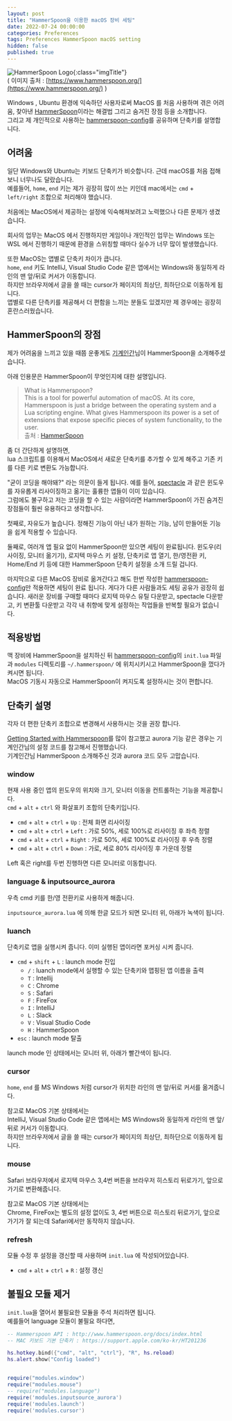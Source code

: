 ```yaml
---
layout: post
title: "HammerSpoon을 이용한 macOS 장비 세팅"
date: 2022-07-24 00:00:00
categories: Preferences
tags: Preferences HammerSpoon macOS setting
hidden: false
published: true
---
```


![HammerSpoon Logo](https://www.hammerspoon.org/images/hammerspoon.png){:class="imgTitle"}  
( 이미지 출처 : [https://www.hammerspoon.org/](https://www.hammerspoon.org/) )  


Windows , Ubuntu 환경에 익숙하던 사용자로써 MacOS 를 처음 사용하며 겪은 어려움, 찾아낸 [HammerSpoon](https://www.hammerspoon.org/)이라는 해결법 그리고 숨겨진 장점 등을 소개합니다.  
그리고 제 개인적으로 사용하는 [hammerspoon-config](https://github.com/dveamer/hammerspoon-config)를 공유하며 단축키를 설명합니다.  

<!--more-->

## 어려움

일단 Windows와 Ubuntu는 키보드 단축키가 비슷합니다. 근데 macOS를 처음 접해보니 너무나도 달랐습니다.  
예를들어, ```home```, ```end``` 키는 제가 굉장히 많이 쓰는 키인데 mac에서는 ```cmd``` + ```left/right``` 조합으로 처리해야 했습니다.  

처음에는 MacOS에서 제공하는 설정에 익숙해져보려고 노력했으나 다른 문제가 생겼습니다.  

회사의 업무는 MacOS 에서 진행하지만 게임이나 개인적인 업무는 Windows 또는 WSL 에서 진행하기 때문에 환경을 스위칭할 때마다 실수가 너무 많이 발생했습니다.  

또한 MacOS는 앱별로 단축키 차이가 큽니다.  
```home```, ```end``` 키도 IntelliJ, Visual Studio Code 같은 앱에서는 Windows와 동일하게 라인의 맨 앞/뒤로 커서가 이동합니다.    
하지만 브라우저에서 글을 쓸 때는 cursor가 페이지의 최상단, 최하단으로 이동하게 됩니다.  
앱별로 다른 단측키를 제공해서 더 편함을 느끼는 분들도 있겠지만 제 경우에는 굉장히 혼란스러웠습니다.  

## HammerSpoon의 장점 

제가 어려움을 느끼고 있을 때쯤 운좋게도 [기계인간](https://johngrib.github.io/wiki/hammerspoon-tutorial-00/)님이 HammerSpoon을 소개해주셨습니다.  

아래 인용문은 HammerSpoon이 무엇인지에 대한 설명입니다.  

> What is Hammerspoon?  
> This is a tool for powerful automation of macOS. At its core, Hammerspoon is just a bridge between the operating system and a Lua scripting engine. What gives Hammerspoon its power is a set of extensions that expose specific pieces of system functionality, to the user.  
> 출처 : [HammerSpoon](https://www.hammerspoon.org/)  

좀 더 간단하게 설명하면,  
lua 스크립트를 이용해서 MacOS에서 새로운 단축키를 추가할 수 있게 해주고 기존 키를 다른 키로 변환도 가능합니다.  

"굳이 코딩을 해야돼?" 라는 의문이 들게 됩니다. 예를 들어, [spectacle](https://www.spectacleapp.com/) 과 같은 윈도우를 자유롭게 리사이징하고 옮기는 훌륭한 앱들이 이미 있습니다.  
그럼에도 불구하고 저는 코딩을 할 수 있는 사람이라면 HammerSpoon이 가진 숨겨진 장점들이 훨씬 유용하다고 생각합니다.  

첫째로, 자유도가 높습니다. 정해진 기능이 아닌 내가 원하는 기능, 남이 만들어둔 기능을 쉽게 적용할 수 있습니다.  

둘째로, 여러개 앱 필요 없이 HammerSpoon만 있으면 세팅이 완료됩니다. 윈도우(리사이징, 모니터 옮기기), 로지텍 마우스 키 설정, 단축키로 앱 열기, 한/영전환 키, Home/End 키 등에 대한 HammerSpoon 단축키 설정을 소개 드릴 겁니다.  

마지막으로 다른 MacOS 장비로 옮겨간다고 해도 한번 작성한 [hammerspoon-config](https://github.com/dveamer/hammerspoon-config)만 적용하면 세팅이 완료 됩니다. 게다가 다른 사람들과도 세팅 공유가 굉장히 쉽습니다. 새러운 장비를 구매할 때마다 로지텍 마우스 유틸 다운받고, spectacle 다운받고, 키 변환툴 다운받고 각각 내 취향에 맞게 설정하는 작업들을 반복할 필요가 없습니다.  

<!--ads-->

## 적용방법

맥 장비에 HammerSpoon을 설치하신 뒤 [hammerspoon-config](https://github.com/dveamer/hammerspoon-config)의 ```init.lua``` 파일과 ```modules``` 디렉토리를 ```~/.hammerspoon/``` 에 위치시키시고 HammerSpoon을 껐다가 켜시면 됩니다.  
MacOS 기동시 자동으로 HammerSpoon이 켜지도록 설정하시는 것이 편합니다.  

## 단축키 설명

각자 더 편한 단축키 조합으로 변경해서 사용하시는 것을 권장 합니다.  

[Getting Started with Hammerspoon](https://www.hammerspoon.org/go/)를 많이 참고했고 aurora 기능 같은 경우는 기계인간님의 설정 코드를 참고해서 진행했습니다.  
기계인간님 HammerSpoon 소개해주신 것과 aurora 코드 모두 고맙습니다. 

### window

현재 사용 중인 앱의 윈도우의 위치와 크기, 모니터 이동을 컨트롤하는 기능을 제공합니다.  
```cmd``` + ```alt``` + ```ctrl``` 와 화살표키 조합의 단축키입니다.  

  * ```cmd``` + ```alt``` + ```ctrl``` + ```Up``` : 전체 화면 리사이징
  * ```cmd``` + ```alt``` + ```ctrl``` + ```Left``` : 가로 50%, 세로 100%로 리사이징 후 좌측 정렬
  * ```cmd``` + ```alt``` + ```ctrl``` + ```Right``` : 가로 50%, 세로 100%로 리사이징 후 우측 정렬
  * ```cmd``` + ```alt``` + ```ctrl``` + ```Down``` : 가로, 세로 80% 리사이징 후 가운데 정렬

Left 혹은 right를 두번 진행하면 다른 모니터로 이동합니다.  

### language & inputsource_aurora

우측 cmd 키를 한/영 전환키로 사용하게 해줍니다.  

```inputsource_aurora.lua``` 에 의해 한글 모드가 되면 모니터 위, 아래가 녹색이 됩니다.    

### luanch

단축키로 앱을 실행시켜 줍니다. 이미 실행된 앱이라면 포커싱 시켜 줍니다. 

  * ```cmd``` + ```shift``` + ```L``` : launch mode 진입 
    - ```/``` : luanch mode에서 실행할 수 있는 단축키와 맵핑된 앱 이름을 출력
    - ```T``` : Intellij 
    - ```C``` : Chrome
    - ```S``` : Safari
    - ```F``` : FireFox
    - ```I``` : IntelliJ
    - ```L``` : Slack
    - ```V``` : Visual Studio Code
    - ```H``` : HammerSpoon
  * ```esc``` : launch mode 탈출

launch mode 인 상태에서는 모니터 위, 아래가 빨간색이 됩니다.  

### cursor

```home```, ```end``` 를 MS Windows 처럼 cursor가 위치한 라인의 맨 앞/뒤로 커서를 옮겨줍니다.  

참고로 MacOS 기본 상태에서는   
IntelliJ, Visual Studio Code 같은 앱에서는 MS Windows와 동일하게 라인의 맨 앞/뒤로 커서가 이동합니다.    
하지만 브라우저에서 글을 쓸 때는 cursor가 페이지의 최상단, 최하단으로 이동하게 됩니다.  

### mouse

Safari 브라우저에서 로지텍 마우스 3,4번 버튼을 브라우저 히스토리 뒤로가기, 앞으로가기로 변환해줍니다.  


참고로 MacOS 기본 상태에서는  
Chrome, FireFox는 별도의 설정 없이도 3, 4번 버튼으로 히스토리 뒤로가기, 앞으로 가기가 잘 되는데 Safari에서만 동작하지 않습니다.  

<!--ads-->

### refresh

모듈 수정 후 설정을 갱신할 때 사용하며 ```init.lua``` 에 작성되어있습니다.  

  * ```cmd``` + ```alt``` + ```ctrl``` + ```R``` : 설정 갱신  

## 불필요 모듈 제거 

```init.lua```을 열어서 불필요한 모듈을 주석 처리하면 됩니다.  
예를들어 language 모듈이 불필요 하다면, 


```lua
-- Hammerspoon API : http://www.hammerspoon.org/docs/index.html
-- MAC 키보드 기본 단축키 : https://support.apple.com/ko-kr/HT201236

hs.hotkey.bind({"cmd", "alt", "ctrl"}, "R", hs.reload)
hs.alert.show("Config loaded")


require("modules.window")
require("modules.mouse")
-- require("modules.language")
require('modules.inputsource_aurora')
require('modules.launch')
require('modules.cursor')
```



